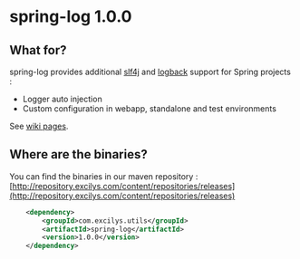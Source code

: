 # spring-log 1.0.0

## What for?

spring-log provides additional [slf4j](http://www.slf4j.org) and [logback](http://logback.qos.ch) support for Spring projects :

* Logger auto injection
* Custom configuration in webapp, standalone and test environments

See [wiki pages](https://github.com/excilys/spring-log/wiki).

## Where are the binaries?

You can find the binaries in our maven repository :
[http://repository.excilys.com/content/repositories/releases](http://repository.excilys.com/content/repositories/releases)

``` xml
	<dependency>
		<groupId>com.excilys.utils</groupId>
		<artifactId>spring-log</artifactId>
		<version>1.0.0</version>
	</dependency>
```